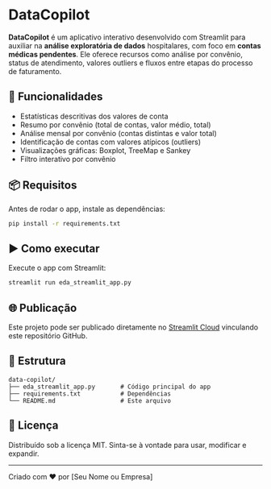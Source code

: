 
# DataCopilot

**DataCopilot** é um aplicativo interativo desenvolvido com Streamlit para auxiliar na **análise exploratória de dados** hospitalares, com foco em **contas médicas pendentes**. Ele oferece recursos como análise por convênio, status de atendimento, valores outliers e fluxos entre etapas do processo de faturamento.

## 🚀 Funcionalidades

- Estatísticas descritivas dos valores de conta
- Resumo por convênio (total de contas, valor médio, total)
- Análise mensal por convênio (contas distintas e valor total)
- Identificação de contas com valores atípicos (outliers)
- Visualizações gráficas: Boxplot, TreeMap e Sankey
- Filtro interativo por convênio

## 📦 Requisitos

Antes de rodar o app, instale as dependências:

```bash
pip install -r requirements.txt
```

## ▶️ Como executar

Execute o app com Streamlit:

```bash
streamlit run eda_streamlit_app.py
```

## 🌐 Publicação

Este projeto pode ser publicado diretamente no [Streamlit Cloud](https://streamlit.io/cloud) vinculando este repositório GitHub.

## 📁 Estrutura

```
data-copilot/
├── eda_streamlit_app.py       # Código principal do app
├── requirements.txt           # Dependências
└── README.md                  # Este arquivo
```

## 📄 Licença

Distribuído sob a licença MIT. Sinta-se à vontade para usar, modificar e expandir.

---

Criado com ❤️ por [Seu Nome ou Empresa]
